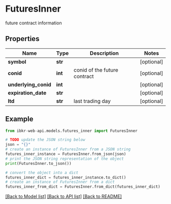 # FuturesInner

future contract information

## Properties

Name | Type | Description | Notes
------------ | ------------- | ------------- | -------------
**symbol** | **str** |  | [optional] 
**conid** | **int** | conid of the future contract | [optional] 
**underlying_conid** | **int** |  | [optional] 
**expiration_date** | **str** |  | [optional] 
**ltd** | **str** | last trading day | [optional] 

## Example

```python
from ibkr-web-api.models.futures_inner import FuturesInner

# TODO update the JSON string below
json = "{}"
# create an instance of FuturesInner from a JSON string
futures_inner_instance = FuturesInner.from_json(json)
# print the JSON string representation of the object
print(FuturesInner.to_json())

# convert the object into a dict
futures_inner_dict = futures_inner_instance.to_dict()
# create an instance of FuturesInner from a dict
futures_inner_from_dict = FuturesInner.from_dict(futures_inner_dict)
```
[[Back to Model list]](../README.md#documentation-for-models) [[Back to API list]](../README.md#documentation-for-api-endpoints) [[Back to README]](../README.md)


